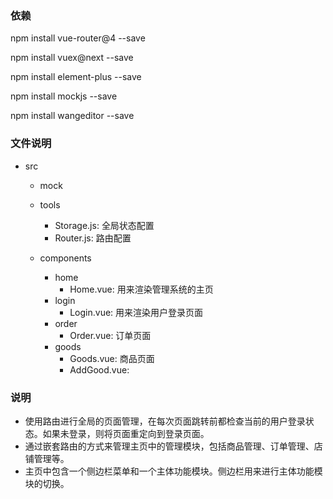 
### 依赖

npm install vue-router@4 --save

npm install vuex@next --save

npm install element-plus --save

npm install mockjs --save

npm install wangeditor --save


### 文件说明

- src
    - mock
        
    - tools
        - Storage.js: 全局状态配置
        - Router.js: 路由配置
    - components
        - home
            - Home.vue: 用来渲染管理系统的主页
        - login
            - Login.vue: 用来渲染用户登录页面
        - order
            - Order.vue: 订单页面
        - goods
            - Goods.vue: 商品页面
            - AddGood.vue: 


### 说明

- 使用路由进行全局的页面管理，在每次页面跳转前都检查当前的用户登录状态。如果未登录，则将页面重定向到登录页面。
- 通过嵌套路由的方式来管理主页中的管理模块，包括商品管理、订单管理、店铺管理等。
- 主页中包含一个侧边栏菜单和一个主体功能模块。侧边栏用来进行主体功能模块的切换。
